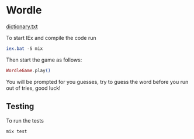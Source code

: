 # Wordle

[dictionary.txt](http://www.math.sjsu.edu/~foster/dictionary.txt)

To start IEx and compile the code run
```powershell
iex.bat -S mix
```
Then start the game as follows:
```elixir
WordleGame.play()
```
You will be prompted for you guesses, try to guess the word before you run out of tries, good luck!

## Testing

To run the tests
```powershell
mix test
```


<!-- ## Installation

If [available in Hex](https://hex.pm/docs/publish), the package can be installed
by adding `wordle` to your list of dependencies in `mix.exs`:

```elixir
def deps do
  [
    {:wordle, "~> 0.1.0"}
  ]
end
```

Documentation can be generated with [ExDoc](https://github.com/elixir-lang/ex_doc)
and published on [HexDocs](https://hexdocs.pm). Once published, the docs can
be found at <https://hexdocs.pm/wordle>. -->

